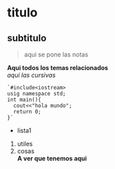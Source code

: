 # titulo  
## subtitulo 
>aqui se pone las notas

**Aqui todos los temas relacionados**  
*aqui las cursivas*

```[c++]
`#include<iostream>
usig namespace std;
int main(){
  cout<<"hola mundo";
  return 0;
}`
```
* lista1  
1. utiles  
2. cosas  
**A ver que tenemos aqui**  

